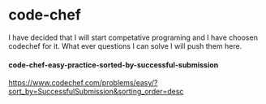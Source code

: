 # code-chef

I have decided that I will start competative programing and I have choosen codechef for it. 
What ever questions I can solve I will push them here.

#### code-chef-easy-practice-sorted-by-successful-submission

https://www.codechef.com/problems/easy/?sort_by=SuccessfulSubmission&sorting_order=desc

